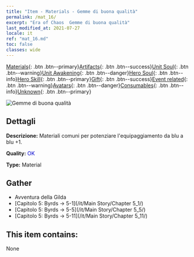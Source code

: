 ```yaml
---
title: "Item - Materials - Gemme di buona qualità"
permalink: /mat_16/
excerpt: "Era of Chaos  Gemme di buona qualità"
last_modified_at: 2021-07-27
locale: it
ref: "mat_16.md"
toc: false
classes: wide
---
```

 [Materials](/ItemsIT/){: .btn .btn--primary}[Artifacts](/ItemsIT/Artifacts/){: .btn .btn--success}[Unit Soul](/ItemsIT/UnitSoul/){: .btn .btn--warning}[Unit Awakening](/ItemsIT/UnitAwakening/){: .btn .btn--danger}[Hero Soul](/ItemsIT/HeroSoul/){: .btn .btn--info}[Hero Skill](/ItemsIT/HeroSkill/){: .btn .btn--primary}[Gift](/ItemsIT/Gift/){: .btn .btn--success}[Event related](/ItemsIT/Events/){: .btn .btn--warning}[Avatars](/ItemsIT/Avatars/){: .btn .btn--danger}[Consumables](/ItemsIT/Consumables/){: .btn .btn--info}[Unknown](/ItemsIT/Unknown/){: .btn .btn--primary}

 ![Gemme di buona qualità](/images/t/i_cailiao_baoshi1.png)

## Dettagli
 **Descrizione:** Materiali comuni per potenziare l'equipaggiamento da blu a blu +1.

 **Quality:** <span style="color: #0000CD">OK</span>

 **Type:** Material

## Gather

*    Avventura della Gilda 
*    [Capitolo 5: Byrds -> 5-1](/it/Main Story/Chapter 5_1/) 
*    [Capitolo 5: Byrds -> 5-5](/it/Main Story/Chapter 5_5/) 
*    [Capitolo 5: Byrds -> 5-11](/it/Main Story/Chapter 5_11/) 

## This item contains:

  None

